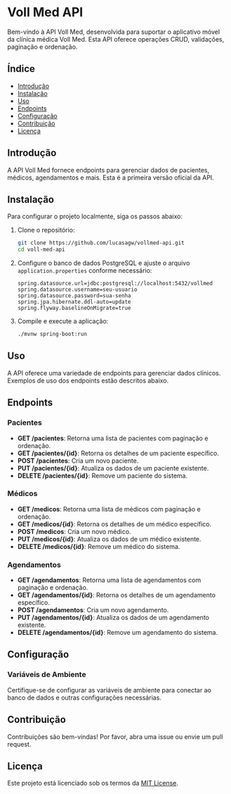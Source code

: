 # Voll Med API

Bem-vindo à API Voll Med, desenvolvida para suportar o aplicativo móvel da clínica médica Voll Med. Esta API oferece operações CRUD, validações, paginação e ordenação.

## Índice

- [Introdução](#introdução)
- [Instalação](#instalação)
- [Uso](#uso)
- [Endpoints](#endpoints)
- [Configuração](#configuração)
- [Contribuição](#contribuição)
- [Licença](#licença)

## Introdução

A API Voll Med fornece endpoints para gerenciar dados de pacientes, médicos, agendamentos e mais. Esta é a primeira versão oficial da API.

## Instalação

Para configurar o projeto localmente, siga os passos abaixo:

1. Clone o repositório:
    ```sh
    git clone https://github.com/lucasagw/vollmed-api.git
    cd voll-med-api
    ```

2. Configure o banco de dados PostgreSQL e ajuste o arquivo `application.properties` conforme necessário:
    ```properties
    spring.datasource.url=jdbc:postgresql://localhost:5432/vollmed
    spring.datasource.username=seu-usuario
    spring.datasource.password=sua-senha
    spring.jpa.hibernate.ddl-auto=update
    spring.flyway.baselineOnMigrate=true
    ```

3. Compile e execute a aplicação:
    ```sh
    ./mvnw spring-boot:run
    ```

## Uso

A API oferece uma variedade de endpoints para gerenciar dados clínicos. Exemplos de uso dos endpoints estão descritos abaixo.

## Endpoints

### Pacientes

- **GET /pacientes**: Retorna uma lista de pacientes com paginação e ordenação.
- **GET /pacientes/{id}**: Retorna os detalhes de um paciente específico.
- **POST /pacientes**: Cria um novo paciente.
- **PUT /pacientes/{id}**: Atualiza os dados de um paciente existente.
- **DELETE /pacientes/{id}**: Remove um paciente do sistema.

### Médicos

- **GET /medicos**: Retorna uma lista de médicos com paginação e ordenação.
- **GET /medicos/{id}**: Retorna os detalhes de um médico específico.
- **POST /medicos**: Cria um novo médico.
- **PUT /medicos/{id}**: Atualiza os dados de um médico existente.
- **DELETE /medicos/{id}**: Remove um médico do sistema.

### Agendamentos

- **GET /agendamentos**: Retorna uma lista de agendamentos com paginação e ordenação.
- **GET /agendamentos/{id}**: Retorna os detalhes de um agendamento específico.
- **POST /agendamentos**: Cria um novo agendamento.
- **PUT /agendamentos/{id}**: Atualiza os dados de um agendamento existente.
- **DELETE /agendamentos/{id}**: Remove um agendamento do sistema.

## Configuração

### Variáveis de Ambiente

Certifique-se de configurar as variáveis de ambiente para conectar ao banco de dados e outras configurações necessárias.

## Contribuição

Contribuições são bem-vindas! Por favor, abra uma issue ou envie um pull request.

## Licença

Este projeto está licenciado sob os termos da [MIT License](LICENSE).
